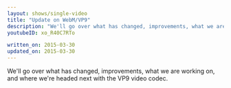 ```yaml
---
layout: shows/single-video
title: "Update on WebM/VP9"
description: "We'll go over what has changed, improvements, what we are working on, and where we're headed next with the VP9 video codec."
youtubeID: xo_R40C7RTo

written_on: 2015-03-30
updated_on: 2015-03-30
---
```


We'll go over what has changed, improvements, what we are working on, and where we're headed next with the VP9 video codec.
